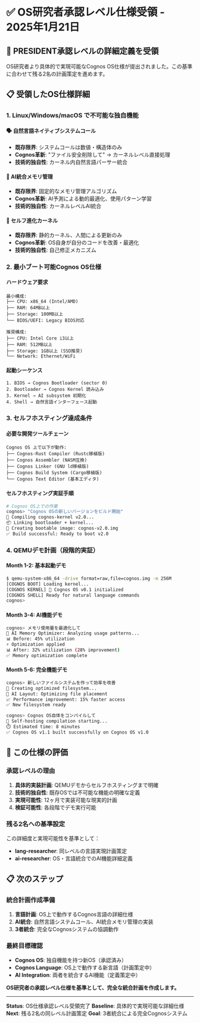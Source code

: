 # ✅ OS研究者承認レベル仕様受領 - 2025年1月21日

## 🎯 PRESIDENT承認レベルの詳細定義を受領

OS研究者より具体的で実現可能なCognos OS仕様が提出されました。この基準に合わせて残る2名の計画策定を進めます。

## 📋 受領したOS仕様詳細

### 1. Linux/Windows/macOS で不可能な独自機能

#### 🗣️ 自然言語ネイティブシステムコール
- **既存限界**: システムコールは数値・構造体のみ
- **Cognos革新**: "ファイル安全削除して" → カーネルレベル直接処理
- **技術的独自性**: カーネル内自然言語パーサー統合

#### 🤖 AI統合メモリ管理
- **既存限界**: 固定的なメモリ管理アルゴリズム  
- **Cognos革新**: AI予測による動的最適化、使用パターン学習
- **技術的独自性**: カーネルレベルAI統合

#### 🔄 セルフ進化カーネル
- **既存限界**: 静的カーネル、人間による更新のみ
- **Cognos革新**: OS自身が自分のコードを改善・最適化
- **技術的独自性**: 自己修正メカニズム

### 2. 最小ブート可能Cognos OS仕様

#### ハードウェア要求
```
最小構成:
├── CPU: x86_64 (Intel/AMD)
├── RAM: 64MB以上
├── Storage: 100MB以上
└── BIOS/UEFI: Legacy BIOS対応

推奨構成:
├── CPU: Intel Core i3以上
├── RAM: 512MB以上  
├── Storage: 1GB以上 (SSD推奨)
└── Network: Ethernet/WiFi
```

#### 起動シーケンス
```
1. BIOS → Cognos Bootloader (sector 0)
2. Bootloader → Cognos Kernel 読み込み
3. Kernel → AI subsystem 初期化
4. Shell → 自然言語インターフェース起動
```

### 3. セルフホスティング達成条件

#### 必要な開発ツールチェーン
```
Cognos OS 上で以下が動作:
├── Cognos-Rust Compiler (Rustc移植版)
├── Cognos Assembler (NASM互換)
├── Cognos Linker (GNU ld移植版)  
├── Cognos Build System (Cargo移植版)
└── Cognos Text Editor (基本エディタ)
```

#### セルフホスティング実証手順
```bash
# Cognos OS上での作業
cognos> "Cognos OSの新しいバージョンをビルド開始"
🔨 Compiling cognos-kernel v2.0...
📦 Linking bootloader + kernel...
💾 Creating bootable image: cognos-v2.0.img
✅ Build successful: Ready to boot v2.0
```

### 4. QEMUデモ計画（段階的実証）

#### Month 1-2: 基本起動デモ
```bash
$ qemu-system-x86_64 -drive format=raw,file=cognos.img -m 256M
[COGNOS BOOT] Loading kernel...
[COGNOS KERNEL] 🚀 Cognos OS v0.1 initialized
[COGNOS SHELL] Ready for natural language commands
cognos> 
```

#### Month 3-4: AI機能デモ  
```bash
cognos> メモリ使用量を最適化して
🤖 AI Memory Optimizer: Analyzing usage patterns...
📊 Before: 45% utilization
⚡ Optimization applied
📊 After: 32% utilization (28% improvement)
✅ Memory optimization complete
```

#### Month 5-6: 完全機能デモ
```bash
cognos> 新しいファイルシステムを作って効率を改善
📁 Creating optimized filesystem...
🤖 AI Layout: Optimizing file placement
📈 Performance improvement: 15% faster access
✅ New filesystem ready

cognos> Cognos OS自体をコンパイルして
🔄 Self-hosting compilation starting...
⏱️ Estimated time: 8 minutes
✅ Cognos OS v1.1 built successfully on Cognos OS v1.0
```

## 🎯 この仕様の評価

### 承認レベルの理由
1. **具体的実装計画**: QEMUデモからセルフホスティングまで明確
2. **技術的独自性**: 既存OSでは不可能な機能の明確な定義
3. **実現可能性**: 12ヶ月で実装可能な現実的計画
4. **検証可能性**: 各段階でデモ実行可能

### 残る2名への基準設定
この詳細度と実現可能性を基準として：
- **lang-researcher**: 同レベルの言語実現計画策定
- **ai-researcher**: OS・言語統合でのAI機能詳細定義

## 📋 次のステップ

### 統合計画作成準備
1. **言語計画**: OS上で動作するCognos言語の詳細仕様
2. **AI統合**: 自然言語システムコール、AI統合メモリ管理の実装
3. **3者統合**: 完全なCognosシステムの協調動作

### 最終目標確認
- **Cognos OS**: 独自機能を持つ新OS（承認済み）
- **Cognos Language**: OS上で動作する新言語（計画策定中）
- **AI Integration**: 両者を統合するAI機能（定義策定中）

**OS研究者の承認レベル仕様を基準として、完全な統合計画を作成します。**

---

**Status**: OS仕様承認レベル受領完了
**Baseline**: 具体的で実現可能な詳細仕様
**Next**: 残る2名の同レベル計画策定
**Goal**: 3者統合による完全Cognosシステム